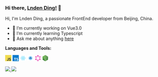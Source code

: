 ### Hi there, [Lnden Ding!](https://lnden.github.io) 👋

Hi, I'm Lnden Ding, a passionate FrontEnd developer from Beijing, China.

- 🔭 I’m currently working on Vue3.0
- 🌱 I’m currently learning Typescript
- 💬 Ask me about anything [here](https://github.com/lnden/lnden/issues)

**Languages and Tools:**  

<code><img height="20" src="https://raw.githubusercontent.com/github/explore/80688e429a7d4ef2fca1e82350fe8e3517d3494d/topics/javascript/javascript.png"></code>
<code><img height="20" src="https://raw.githubusercontent.com/github/explore/80688e429a7d4ef2fca1e82350fe8e3517d3494d/topics/typescript/typescript.png"></code>
<code><img height="20" src="https://raw.githubusercontent.com/github/explore/80688e429a7d4ef2fca1e82350fe8e3517d3494d/topics/react/react.png"></code>
<code><img height="20" src="https://raw.githubusercontent.com/github/explore/5c058a388828bb5fde0bcafd4bc867b5bb3f26f3/topics/webpack/webpack.png"></code>
<code><img height="20" src="https://raw.githubusercontent.com/github/explore/5c058a388828bb5fde0bcafd4bc867b5bb3f26f3/topics/graphql/graphql.png"></code>
<code><img height="20" src="https://raw.githubusercontent.com/github/explore/80688e429a7d4ef2fca1e82350fe8e3517d3494d/topics/nodejs/nodejs.png"></code>    

<!---
 - 👯 I’m looking to collaborate on ...
 - 🤔 I’m looking for help with ...
 - 💬 Ask me about ...
 - 📫 How to reach me: ...
 - 😄 Pronouns: ...
 - ⚡ Fun fact: ...
--->

<p>
    <a href="https://github.com/lnden">
      <img height="180em" src="https://github-readme-stats.vercel.app/api?username=lnden&show_icons=true" />
      <img height="180em" src="https://github-readme-stats-eight-theta.vercel.app/api/top-langs/?username=lnden&layout=compact&exclude_lang=java+r" />
    </a>
</p>
